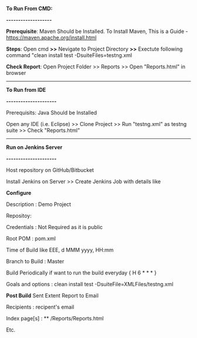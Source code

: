 **To Run From CMD:**

**-------------------**

**Prerequisite**: Maven Should be Installed. To Install Maven, This is a Guide - https://maven.apache.org/install.html

**Steps**: Open cmd **>>** Nevigate to Project Directory **>>** Exectute following command "clean install test -DsuiteFiles=testng.xml

**Check Report**: Open Project Folder >> Reports >> Open "Reports.html" in browser

 ********************************************************************************************
 
 
 
**To Run from IDE**

**---------------------**

Prerequisits: Java Should be Installed 

Open any IDE (i.e. Eclipse) >> Clone Project >> Run "testng.xml" as testng suite >> Check "Reports.html"

********************************************************************************************


**Run on Jenkins Server**

**---------------------**

Host repository on GitHub/Bitbucket

Install Jenkins on Server >> Create Jenkins Job with details like 

**Configure**

  Description : Demo Project
  
  Repositoy:
  
  Credentials : Not Required as it is public
  
  Root POM : pom.xml
  
  Time of Build like EEE, d MMM yyyy, HH:mm
  
  Branch to Build : Master
  
  Build Periodically if want to run the build everyday { H 6  * * * }
  
  Goals and options : clean install test -DsuiteFile=XMLFiles/testng.xml
  
**Post Build**
  Sent Extent Report to Email
  
  Recipients : recipent's email
  
  Index page[s] : ** /Reports/Reports.html
  
  Etc. 
